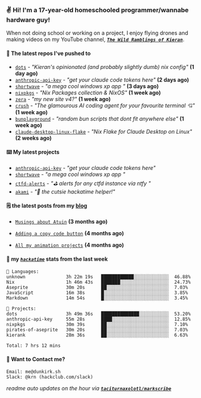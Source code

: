 ### ✌️ Hi! I'm a 17-year-old homeschooled programmer/wannabe hardware guy!

When not doing school or working on a project, I enjoy flying drones and making videos on my YouTube channel, [**_`The Wild Ramblings of Kieran`_**](https://youtube.com/@kieran.rambles).

#### 👷 The latest repos I've pushed to

- [`dots`](https://github.com/taciturnaxolotl/dots) - _"Kieran's opinionated (and probably slightly dumb) nix config"_ **(1 day ago)**
- [`anthropic-api-key`](https://github.com/taciturnaxolotl/anthropic-api-key) - _"get your claude code tokens here"_ **(2 days ago)**
- [`shortwave`](https://github.com/taciturnaxolotl/shortwave) - _"a mega cool windows xp app "_ **(3 days ago)**
- [`nixpkgs`](https://github.com/NixOS/nixpkgs) - _"Nix Packages collection & NixOS"_ **(1 week ago)**
- [`zera`](https://github.com/taciturnaxolotl/zera) - _"my new site v4?"_ **(1 week ago)**
- [`crush`](https://github.com/charmbracelet/crush) - _"The glamourous AI coding agent for your favourite terminal 💘"_ **(1 week ago)**
- [`bunplayground`](https://github.com/taciturnaxolotl/bunplayground) - _"random bun scripts that dont fit anywhere else"_ **(1 week ago)**
- [`claude-desktop-linux-flake`](https://github.com/k3d3/claude-desktop-linux-flake) - _"Nix Flake for Claude Desktop on Linux"_ **(2 weeks ago)**

#### ⌨️ My latest projects

- [`anthropic-api-key`](https://github.com/taciturnaxolotl/anthropic-api-key) - _"get your claude code tokens here"_
- [`shortwave`](https://github.com/taciturnaxolotl/shortwave) - _"a mega cool windows xp app "_
- [`ctfd-alerts`](https://github.com/taciturnaxolotl/ctfd-alerts) - _"⛳ alerts for any ctfd instance via ntfy "_
- [`akami`](https://github.com/taciturnaxolotl/akami) - _"🌷 the cutsie hackatime helper!"_

#### 🗒️ the latest posts from my [blog](https://dunkirk.sh)

- [`Musings about Atuin`](https://dunkirk.sh/blog/atuin/) **(3 months ago)**

- [`Adding a copy code button`](https://dunkirk.sh/blog/adding-a-copy-button/) **(4 months ago)**

- [`All my animation projects`](https://dunkirk.sh/blog/my-animations/) **(4 months ago)**



#### 📡 my [_`hackatime`_](https://waka.hackclub.com) stats from the last week

```text
💾 Languages:
unknown               3h 22m 19s   ████████████░░░░░░░░░░░░░  46.88%
Nix                   1h 46m 43s   ███████░░░░░░░░░░░░░░░░░░  24.73%
Aseprite              30m 20s      ██░░░░░░░░░░░░░░░░░░░░░░░  7.03%
JavaScript            16m 38s      █░░░░░░░░░░░░░░░░░░░░░░░░  3.85%
Markdown              14m 54s      █░░░░░░░░░░░░░░░░░░░░░░░░  3.45%

💼 Projects:
dots                  3h 49m 36s   ██████████████░░░░░░░░░░░  53.20%
anthropic-api-key     55m 28s      ████░░░░░░░░░░░░░░░░░░░░░  12.85%
nixpkgs               30m 39s      ██░░░░░░░░░░░░░░░░░░░░░░░  7.10%
pirates-of-aseprite   30m 20s      ██░░░░░░░░░░░░░░░░░░░░░░░  7.03%
kierank               28m 36s      ██░░░░░░░░░░░░░░░░░░░░░░░  6.63%

Total: 7 hrs 12 mins
```

#### 📮 Want to Contact me?

```text
Email: me@dunkirk.sh
Slack: @krn (hackclub.com/slack)
```

_readme auto updates on the hour via [**`taciturnaxolotl/markscribe`**](https://github.com/taciturnaxolotl/markscribe)_

